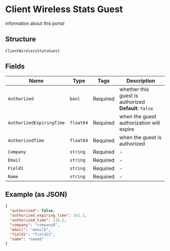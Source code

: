 
# Client Wireless Stats Guest

information about this portal

## Structure

`ClientWirelessStatsGuest`

## Fields

| Name | Type | Tags | Description |
|  --- | --- | --- | --- |
| `Authorized` | `bool` | Required | whether this guest is authorized<br>**Default**: `false` |
| `AuthorizedExpiringTime` | `float64` | Required | when the guest authorization will expire |
| `AuthorizedTime` | `float64` | Required | when the guest is authorized |
| `Company` | `string` | Required | - |
| `Email` | `string` | Required | - |
| `Field1` | `string` | Required | - |
| `Name` | `string` | Required | - |

## Example (as JSON)

```json
{
  "authorized": false,
  "authorized_expiring_time": 161.3,
  "authorized_time": 118.2,
  "company": "company8",
  "email": "email8",
  "field1": "field12",
  "name": "name8"
}
```

